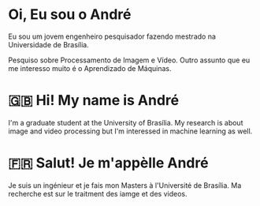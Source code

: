 # Oi, Eu sou o André

Eu sou um jovem engenheiro pesquisador fazendo mestrado na Universidade de Brasília.

Pesquiso sobre Processamento de Imagem e Vídeo. Outro assunto que eu me interesso muito é o Aprendizado de Máquinas.

:uk: Hi! My name is André  
==
I'm a graduate student at the University of Brasília. My research is about image and video processing but I'm interessed in machine learning as well. 

:fr: Salut! Je m'appèlle André
====
Je suis un ingénieur et je fais mon Masters à l'Université de Brasília. Ma recherche est sur le traitment des iamge et des videos.



<!--
**ahmc15/ahmc15** is a ✨ _special_ ✨ repository because its `README.md` (this file) appears on your GitHub profile.

Here are some ideas to get you started:

- 🔭 I’m currently working on ...
- 🌱 I’m currently learning ...
- 👯 I’m looking to collaborate on ...
- 🤔 I’m looking for help with ...
- 💬 Ask me about ...
- 📫 How to reach me: ...
- 😄 Pronouns: ...
- ⚡ Fun fact: ...
-->
